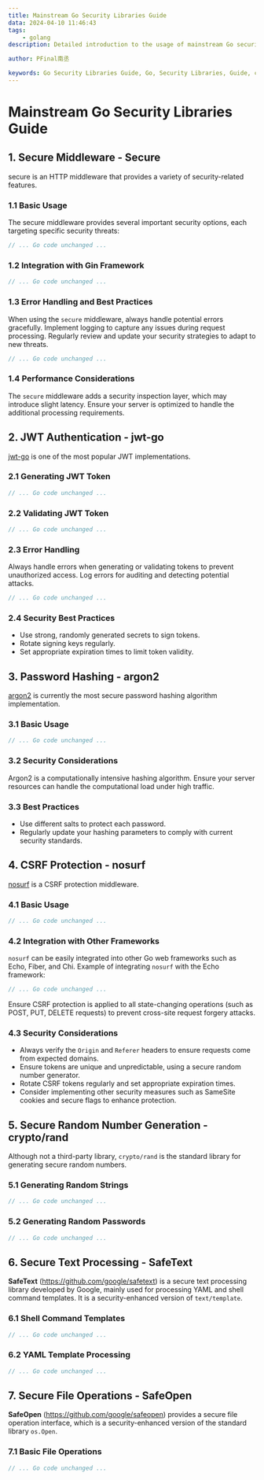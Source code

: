 ```yaml
---
title: Mainstream Go Security Libraries Guide
data: 2024-04-10 11:46:43
tags:
    - golang
description: Detailed introduction to the usage of mainstream Go security libraries, including crypto, encoding, hash, math, rand, strconv, time, etc., to help developers better protect the security of their applications.

author: PFinal南丞

keywords: Go Security Libraries Guide, Go, Security Libraries, Guide, crypto, encoding, hash, math, rand, strconv, time
---
```


# Mainstream Go Security Libraries Guide

## 1. Secure Middleware - Secure

secure is an HTTP middleware that provides a variety of security-related features.

### 1.1 Basic Usage

The secure middleware provides several important security options, each targeting specific security threats:

```go
// ... Go code unchanged ...
```

### 1.2 Integration with Gin Framework
```go
// ... Go code unchanged ...
```

### 1.3 Error Handling and Best Practices
When using the `secure` middleware, always handle potential errors gracefully. Implement logging to capture any issues during request processing. Regularly review and update your security strategies to adapt to new threats.

```go
// ... Go code unchanged ...
```

### 1.4 Performance Considerations
The `secure` middleware adds a security inspection layer, which may introduce slight latency. Ensure your server is optimized to handle the additional processing requirements.

## 2. JWT Authentication - jwt-go

[jwt-go](https://github.com/golang-jwt/jwt) is one of the most popular JWT implementations.

### 2.1 Generating JWT Token
```go
// ... Go code unchanged ...
```

### 2.2 Validating JWT Token
```go
// ... Go code unchanged ...
```

### 2.3 Error Handling
Always handle errors when generating or validating tokens to prevent unauthorized access. Log errors for auditing and detecting potential attacks.

```go
// ... Go code unchanged ...
```

### 2.4 Security Best Practices
- Use strong, randomly generated secrets to sign tokens.
- Rotate signing keys regularly.
- Set appropriate expiration times to limit token validity.

## 3. Password Hashing - argon2

[argon2](https://github.com/alexedwards/argon2id) is currently the most secure password hashing algorithm implementation.

### 3.1 Basic Usage
```go
// ... Go code unchanged ...
```

### 3.2 Security Considerations
Argon2 is a computationally intensive hashing algorithm. Ensure your server resources can handle the computational load under high traffic.

### 3.3 Best Practices
- Use different salts to protect each password.
- Regularly update your hashing parameters to comply with current security standards.

## 4. CSRF Protection - nosurf

[nosurf](https://github.com/justinas/nosurf) is a CSRF protection middleware.

### 4.1 Basic Usage
```go
// ... Go code unchanged ...
```

### 4.2 Integration with Other Frameworks
`nosurf` can be easily integrated into other Go web frameworks such as Echo, Fiber, and Chi. Example of integrating `nosurf` with the Echo framework:

```go
// ... Go code unchanged ...
```

Ensure CSRF protection is applied to all state-changing operations (such as POST, PUT, DELETE requests) to prevent cross-site request forgery attacks.

### 4.3 Security Considerations
- Always verify the `Origin` and `Referer` headers to ensure requests come from expected domains.
- Ensure tokens are unique and unpredictable, using a secure random number generator.
- Rotate CSRF tokens regularly and set appropriate expiration times.
- Consider implementing other security measures such as SameSite cookies and secure flags to enhance protection.

## 5. Secure Random Number Generation - crypto/rand

Although not a third-party library, `crypto/rand` is the standard library for generating secure random numbers.

### 5.1 Generating Random Strings
```go
// ... Go code unchanged ...
```

### 5.2 Generating Random Passwords
```go
// ... Go code unchanged ...
```

## 6. Secure Text Processing - SafeText

**SafeText** (https://github.com/google/safetext) is a secure text processing library developed by Google, mainly used for processing YAML and shell command templates. It is a security-enhanced version of `text/template`.

### 6.1 Shell Command Templates
```go
// ... Go code unchanged ...
```

### 6.2 YAML Template Processing
```go
// ... Go code unchanged ...
```

## 7. Secure File Operations - SafeOpen

**SafeOpen** (https://github.com/google/safeopen) provides a secure file operation interface, which is a security-enhanced version of the standard library `os.Open`.

### 7.1 Basic File Operations
```go
// ... Go code unchanged ...
``` 